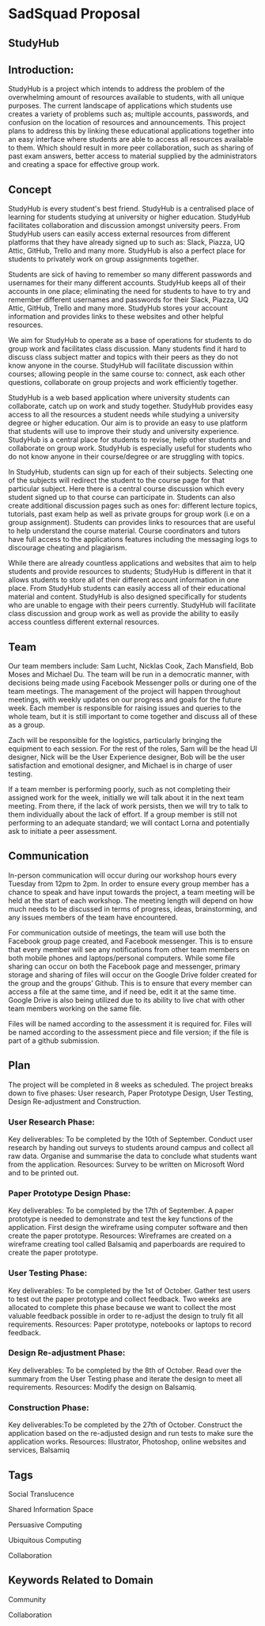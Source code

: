 # SadSquad Proposal
## StudyHub


## Introduction: 
StudyHub is a project which intends to address the problem of the overwhelming amount of resources available to students, with all unique purposes. The current landscape of applications which students use creates a variety of problems such as; multiple accounts, passwords, and confusion on the location of resources and announcements. This project plans to address this by linking these educational applications together into an easy interface where students are able to access all resources available to them. Which should result in more peer collaboration, such as sharing of past exam answers, better access to material supplied by the administrators and creating a space for effective group work. 




## Concept


StudyHub is every student's best friend. StudyHub is a centralised place of learning for students studying at university or higher education. StudyHub facilitates collaboration and discussion amongst university peers. From StudyHub users can easily access external resources from different platforms that they have already signed up to such as: Slack, Piazza, UQ Attic, GitHub, Trello and many more. StudyHub is also a perfect place for students to privately work on group assignments together. 

Students are sick of having to remember so many different passwords and usernames for their many different accounts. StudyHub keeps all of their accounts in one place; eliminating the need for students to have to try and remember different usernames and passwords for their Slack, Piazza, UQ Attic, GitHub, Trello and many more. StudyHub stores your account information and provides links to these websites and other helpful resources. 

We aim for StudyHub to operate as a base of operations for students to do group work and facilitates class discussion. Many students find it hard to discuss class subject matter and topics with their peers as they do not know anyone in the course. StudyHub will facilitate discussion within courses; allowing people in the same course to: connect, ask each other questions, collaborate on group projects and work efficiently together. 

StudyHub is a web based application where university students can collaborate, catch up on work and study together. StudyHub provides easy access to all the resources a student needs while studying a university degree or higher education. Our aim is to provide an easy to use platform that students will use to improve their study and university experience. StudyHub is a central place for students to revise, help other students and collaborate on group work. StudyHub is especially useful for students who do not know anyone in their course/degree or are struggling with topics. 
 
In StudyHub, students can sign up for each of their subjects. Selecting one of the subjects will redirect the student to the course page for that particular subject. Here there is a central course discussion which every student signed up to that course can participate in. Students can also create additional discussion pages such as ones for: different lecture topics, tutorials, past exam help as well as private groups for group work (i.e on a group assignment). Students can provides links to resources that are useful to help understand the course material. Course coordinators and tutors have full access to the applications features including the messaging logs to discourage cheating and plagiarism.

While there are already countless applications and websites that aim to help students and provide resources to students; StudyHub is different in that it allows students to store all of their different account information in one place. From StudyHub students can easily access all of their educational material and content. StudyHub is also designed specifically for students who are unable to engage with their peers currently.  StudyHub will facilitate class discussion and group work as well as provide the ability to easily access countless different external resources. 

## Team 


Our team members include: Sam Lucht, Nicklas Cook, Zach Mansfield, Bob Moses and Michael Du. The team will be run in a democratic manner, with decisions being made using Facebook Messenger polls or during one of the team meetings. The management of the project will happen throughout meetings, with weekly updates on our progress and goals for the future week. Each member is responsible for raising issues and queries to the whole team, but it is still important to come together and discuss all of these as a group.

Zach will be responsible for the logistics, particularly bringing the equipment to each session. For the rest of the roles, Sam will be the head UI designer, Nick will be the User Experience designer, Bob will be the user satisfaction and emotional designer, and Michael is in charge of user testing. 

If a team member is performing poorly, such as not completing their assigned work for the week, initially we will talk about it in the next team meeting. From there, if the lack of work persists, then we will try to talk to them individually about the lack of effort. If a group member is still not performing to an adequate standard; we will contact Lorna and potentially ask to initiate a peer assessment.


## Communication


In-person communication will occur during our workshop hours every Tuesday from 12pm to 2pm. In order to ensure every group member has a chance to speak and have input towards the project, a team meeting will be held at the start of each workshop. The meeting length will depend on how much needs to be discussed in terms of progress, ideas, brainstorming, and any issues members of the team have encountered.

For communication outside of meetings, the team will use both the Facebook group page created, and Facebook messenger. This is to ensure that every member will see any notifications from other team members on both mobile phones and laptops/personal computers. While some file sharing can occur on both the Facebook page and messenger, primary storage and sharing of files will occur on the Google Drive folder created for the group and the groups’ Github. This is to ensure that every member can access a file at the same time, and if need be, edit it at the same time. Google Drive is also being utilized due to its ability to live chat with other team members working on the same file. 

Files will be named according to the assessment it is required for. Files will be named according to the assessment piece and file version; if the file is part of a github submission. 


## Plan

The project will be completed in 8 weeks as scheduled. The project breaks down to five phases: User research, Paper Prototype Design, User Testing, Design Re-adjustment and Construction. 

### User Research Phase:
Key deliverables: To be completed by the 10th of September. Conduct user research by handing out surveys to students around campus and collect all raw data. Organise and summarise the data to conclude what students want from the application. 
Resources: Survey to be written on Microsoft Word and to be printed out. 

### Paper Prototype Design Phase:
Key deliverables: To be completed by the 17th of September. A paper prototype is needed to demonstrate and test the key functions of the application. First design the wireframe using computer software and then create the paper prototype. 
Resources: Wireframes are created on a wireframe creating tool called Balsamiq and  paperboards are required to create the paper prototype. 

### User Testing Phase:
Key deliverables: To be completed by the 1st of October. Gather test users to test out the paper prototype and collect feedback. Two weeks are allocated to complete this phase because we want to collect the most valuable feedback possible in order to re-adjust the design to truly fit all requirements. 
Resources: Paper prototype, notebooks or laptops to record feedback. 

### Design Re-adjustment Phase:
Key deliverables: To be completed by the 8th of October. Read over the summary from the User Testing phase and iterate the design to meet all requirements. 
Resources: Modify the design on Balsamiq. 

### Construction Phase:
Key deliverables:To be completed by the 27th of October. Construct the application based on the re-adjusted design and run tests to make sure the application works. 
Resources: Illustrator, Photoshop, online websites and services, Balsamiq 

## Tags
Social Translucence

Shared Information Space

Persuasive Computing

Ubiquitous Computing 

Collaboration 

## Keywords Related to Domain
Community 

Collaboration 









